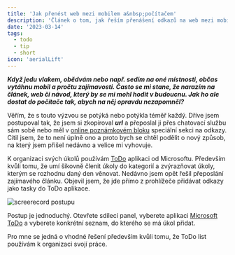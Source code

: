 ```yaml
---
title: 'Jak přenést web mezi mobilem a&nbsp;počítačem'
description: 'Článek o tom, jak řeším přenášení odkazů na web mezi mobilem a počítačem.'
date: '2023-03-14'
tags:
  - todo
  - tip
  - short
icon: 'aerialLift'
---
```


***Když jedu vlakem, obědvám nebo např. sedím na oné místnosti, občas vytáhnu mobil a pročtu zajímavosti. Často se mi stane, že narazím na článek, web či návod, který by se mi mohl hodit v budoucnu. Jak ho ale dostat do počítače tak, abych na něj opravdu nezapomněl?***

Věřím, že s&nbsp;touto výzvou se potýká nebo potýkla téměř každý. Dříve jsem postupoval tak, že jsem si zkopíroval ***url*** a&nbsp;přeposlal ji přes chatovací službu sám sobě nebo měl v&nbsp;[online poznámkovém bloku](https://www.notion.so/) speciální sekci na&nbsp;odkazy. Cítil jsem, že to není úplně ono a&nbsp;proto bych se chtěl podělit o&nbsp;nový způsob, na&nbsp;který jsem přišel nedávno a&nbsp;velice mi vyhovuje.

K&nbsp;organizaci svých úkolů používám [ToDo](https://todo.microsoft.com/tasks/) aplikaci od Microsoftu. Především kvůli tomu, že umí šikovně členit úkoly do&nbsp;kategorií a&nbsp;zvýrazňovat úkoly, kterým se rozhodnu daný den věnovat. Nedávno jsem opět řešil přeposlání zajímavého článku. Objevil jsem, že jde přímo z prohlížeče přidávat odkazy jako tasky do ToDo aplikace.

![screerecord postupu](/posts/images/jak-prenest-web-mezi-mobilem-a-pocitacem-01.gif)

Postup je jednoduchý. Otevřete sdílecí panel, vyberete aplikaci [Microsoft ToDo](https://todo.microsoft.com/tasks/) a&nbsp;vyberete konkrétní seznam, do kterého se má úkol přidat.

Pro mne se jedná o&nbsp;vhodné řešení především kvůli tomu, že ToDo list používám k&nbsp;organizaci svojí práce.